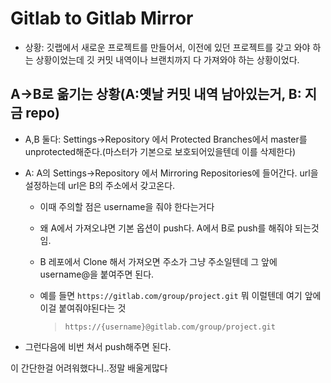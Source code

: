 # Gitlab to Gitlab Mirror

* 상황: 깃랩에서 새로운 프로젝트를 만들어서, 이전에 있던 프로젝트를 갖고 와야 하는 상황이었는데  깃 커밋 내역이나 브랜치까지 다 가져와야 하는 상황이었다.

## A->B로 옮기는 상황(A:옛날 커밋 내역 남아있는거, B: 지금 repo)

* A,B 둘다: Settings->Repository 에서  Protected Branches에서 master를 unprotected해준다.(마스터가 기본으로 보호되어있을텐데 이를 삭제한다)

* A: A의 Settings->Repository 에서 Mirroring Repositories에 들어간다. url을 설정하는데 url은 B의 주소에서 갖고온다.

  * 이때 주의할 점은 username을 줘야 한다는거다

  * 왜 A에서 가져오냐면 기본 옵션이 push다. A에서 B로 push를 해줘야 되는것임.

  * B 레포에서 Clone 해서 가져오면 주소가 그냥 주소일텐데 그 앞에 username@을 붙여주면 된다.

  * 예를 들면 `https://gitlab.com/group/project.git` 뭐 이럴텐데 여기 앞에 이걸 붙여줘야된다는 것

    > `https://{username}@gitlab.com/group/project.git`

* 그런다음에 비번 쳐서 push해주면 된다.

이 간단한걸 어려워했다니..정말 배울게많다
